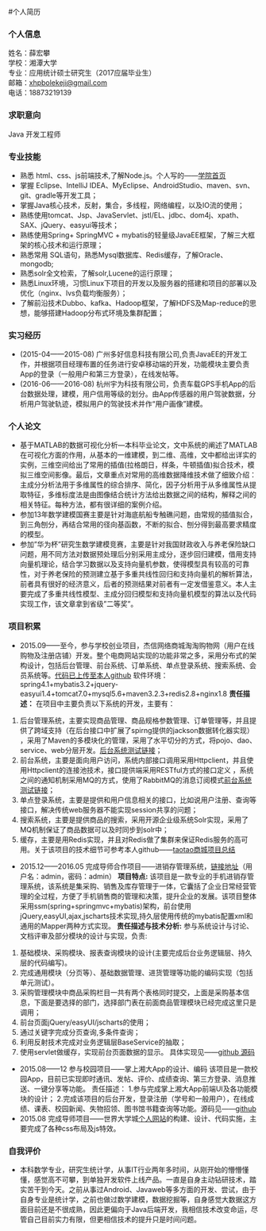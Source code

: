 #个人简历
### 个人信息
姓名：薛宏攀   
学校：湘潭大学   
专业：应用统计硕士研究生（2017应届毕业生）   
邮箱：xhpbolekeji@gmail.com   
电话：18873219139
### 求职意向
Java 开发工程师
### 专业技能   
- 熟悉 html、css、js前端技术,了解Node.js。个人写的——[学院首页](http://182.254.227.133:8083/MathWeb/html/index.html)
- 掌握 Eclipse、IntelliJ IDEA、MyEclipse、AndroidStudio、maven、svn、git、gradle等开发工具；
- 掌握Java核心技术，反射，集合，多线程，网络编程，以及IO流的使用；
- 熟练使用tomcat、Jsp、JavaServlet、jstl/EL、jdbc、dom4j、xpath、SAX、jQuery、easyui等技术； 
- 熟练使用Spring+ SpringMVC + mybatis的轻量级JavaEE框架，了解三大框架的核心技术和运行原理；
- 熟悉常用 SQL语句，熟悉Mysql数据库、Redis缓存，了解Oracle、mongodb;
- 熟悉solr全文检索，了解solr,Lucene的运行原理；
- 熟悉Linux环境，习惯Linux下项目的开发以及服务器的搭建和项目的部署以及优化（nginx、lvs负载均衡服务）；
- 了解前沿技术Dubbo、kafka、Hadoop框架，了解HDFS及Map-reduce的思想，能够搭建Hadoop分布式环境及集群配置；
### 实习经历
- (2015-04——2015-08) 广州多好信息科技有限公司,负责JavaEE的开发工作，并根据项目经理布置的任务进行安卓移动端的开发，功能模块主要负责App的登录（一般用户和第三方登录），在线发帖等。
- (2016-06——2016-08) 杭州宇为科技有限公司，负责车载GPS手机App的后台数据处理，建模，用户信用等级的划分。由App传感器的用户驾驶数据，分析用户驾驶轨迹，模拟用户的驾驶技术并作“用户画像”建模。

### 个人论文
 - 基于MATLAB的数据可视化分析—本科毕业论文，文中系统的阐述了MATLAB在可视化方面的作用，从基本的一维建模，到二维、高维，文中都给出详实的实例，三维空间给出了常用的插值(拉格朗日，样条，牛顿插值)拟合技术，模拟三维空间影像。最后，文章重点对常用的高维数据降维技术做了细致介绍：主成分分析法用于多维属性的综合排序、简化，因子分析用于从多维属性从提取特征，多维标度法是由图像结合统计方法给出数据之间的结构，解释之间的相关特征。每种方法，都有很详细的案例介绍。
 - 参加13年数学建模国赛主要是针对海底航船专触礁问题，由常规的插值拟合，到三角刨分，再结合常用的径向基函数，不断的拟合、刨分得到最高要求精度的模型。
 - 参加”华为杯”研究生数学建模竞赛，主要是针对我国财政收入与养老保险缺口问题，用不同方法对数据预处理后分别采用主成分，逐步回归建模，借用支持向量机理论，结合学习数据以及支持向量机参数，使得模型具有较高的可靠性，对于养老保险的预测建立基于多重共线性回归和支持向量机的解析算法，前者具有很好的经济意义，后者的预测结果对前者有一定发借鉴意义。本人主要完成了多重共线性模型、主成分回归模型和支持向量机模型的算法以及代码实现工作，该文章拿到省级”二等奖”。
### 项目积累
- 2015.09——至今，参与学校创业项目，杰信网络商城淘淘购物网（用户在线购物及注册店铺）开发。整个电商网站实现的功能非常之多，采用分布式的架构设计，包括后台管理、前台系统、订单系统、单点登录系统、搜索系统、会员系统等。[代码已上传至本人github](https://github.com/MyAndroidcom/taotao-project)
 软件环境：spring4.1+mybatis3.2+jquery-easyui1.4+tomcat7.0+mysql5.6+maven3.2.3+redis2.8+nginx1.8
 **责任描述：**
 在项目中主要负责以下系统的开发，主要有：
1.	后台管理系统，主要实现商品管理、商品规格参数管理、订单管理等，并且提供了跨域支持（在后台接口中扩展了spirng提供的jackson数据转化器实现） ，采用了Maven的多模块化的管理，采用了水平切分的方式，将pojo、dao、service、web分层开发。[后台系统测试链接](http://123.207.5.13:8989/rest/page/index)；
2. 前台系统，主要是面向用户访问，系统内部接口调用采用Httpclient，并且使用Httpclient的连接池技术，接口提供端采用RESTful方式的接口定义 ，系统之间的通知机制采用MQ的方式，使用了RabbitMQ的消息订阅模式[前台系统测试链接](http://taotao.web.monsterhouse.cn/)；
3.	单点登录系统，主要是提供和用户信息相关的接口，比如说用户注册、查询等接口，解决传统web服务器不能实现session共享的问题；
4. 搜索系统，主要是提供商品的搜索，采用开源企业级系统Solr实现，采用了MQ机制保证了商品数据可以及时同步到solr中；
5. 缓存，主要是用Redis实现，并且对Redis做了集群来保证Redis服务的高可用。关于该项目的技术细节可参考本人github——[taotao商城项目总结](https://github.com/MyAndroidcom/taotao-project/blob/master/taotao%E5%95%86%E5%9F%8E%E9%A1%B9%E7%9B%AE%E6%80%BB%E7%BB%93.pdf)
- 2015.12——2016.05 完成导师合作项目——进销存管理系统，[链接地址](http://182.254.227.133:8083/scm/login.jsp)（用户名：admin，密码：admin）
 **项目特点:**
该项目是一款专业的手机进销存管理系统，该系统是集采购、销售及库存管理于一体，它囊括了企业日常经营管理的全过程，方便了手机销售商的管理和决策，提升企业的发展。该项目整体采用ssm(spring+springmvc+mybatis)架构，前台使用jQuery,easyUI,ajax,jscharts技术实现,持久层使用传统的mybatis配置xml和通用的Mapper两种方式实现。
**责任描述与技术分析:**
参与系统设计与讨论、文档评审及部分模块的设计与实现，负责:
1. 基础模块、采购模块、报表查询模块的设计(主要完成后台业务逻辑层、持久层的代码编写)。
2. 完成通用模块（分页等）、基础数据管理、进货管理等功能的编码实现（包括单元测试）。
1. 采购管理模块中商品采购栏目一共有两个表格同时提交，上面是采购基本信息，下面是要选择的部门，选择部门表在前面商品管理模块已经完成这里只是调用；
2. 前台页面jQuery/easyUI/jscharts的使用；
3. 通过关键字完成分页查询,多条件查询；
4. 利用反射技术完成对业务逻辑层BaseService的抽取；
5. 使用servlet做缓存，实现前台页面数据的显示。 具体实现见——[github 源码](https://github.com/MyAndroidcom/scm)  
- 2015.08——12 参与校园项目——掌上湘大App的设计、编码
该项目是一款校园App，目前已实现即时通讯、发帖、评价、成绩查询、第三方登录、消息推送、一键分享等功能。
责任描述：
1.参与完成掌上湘大App前端UI及各功能模块的设计；
2.完成该项目的后台开发，登录注册（学号和一般用户），在线成绩、课表、校园新闻、失物招领、图书馆书籍查询等功能。源码见——[github](https://github.com/MyAndroidcom/xtuapp_Android)
- 2015.08  完成导师项目——世界大学城[个人网站](http://www.worlduc.com/SpaceShow/index.aspx?uid=1165441)的构建、设计、代码实施，主要完成了各种css布局及js特效。
### 自我评价
- 本科数学专业，研究生统计学，从事IT行业两年多时间，从刚开始的懵懵懂懂，感觉高不可攀，到单独开发软件上线产品。一直是自身主动钻研技术，踏实苦干到今天。之前从事过Android、Javaweb等多方面的开发、尝试，由于自身专业是统计学，之前也做过数学建模，数据挖掘等，自身感觉大数据这方面目前还是不很成熟，因此更偏向于Java后端开发，我相信技术改变命运，尽管自己目前实力有限，但更相信技术的提升只是时间问题。











